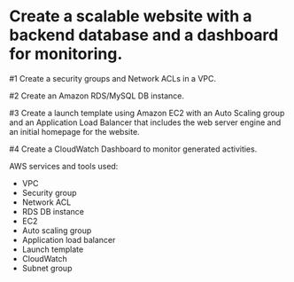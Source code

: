 # Create a scalable website with a backend database and a dashboard for monitoring. 

#1 Create a security groups and Network ACLs in a VPC.

#2 Create an Amazon RDS/MySQL DB instance.

#3 Create a launch template using Amazon EC2 with an Auto Scaling group and an Application Load Balancer that includes the web server engine and an initial homepage for the website.

#4 Create a CloudWatch Dashboard to monitor generated activities.

AWS services and tools used:
- VPC 
- Security group
- Network ACL
- RDS DB instance
- EC2
- Auto scaling group
- Application load balancer
- Launch template
- CloudWatch
- Subnet group
